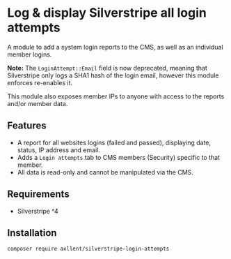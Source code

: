 # Log & display Silverstripe all login attempts

A module to add a system login reports to the CMS, as well as an individual member logins.

**Note:** The `LoginAttempt::Email` field is now deprecated, meaning that Silverstripe only logs a SHA1 hash of the login email,
however this module enforces re-enables it.

This module also exposes member IPs to anyone with access to the reports and/or member data.


## Features

- A report for all websites logins (failed and passed), displaying date, status, IP address and email.
- Adds a `Login attempts` tab to CMS members (Security) specific to that member.
- All data is read-only and cannot be manipulated via the CMS.


## Requirements

- Silverstripe ^4


## Installation

```
composer require axllent/silverstripe-login-attempts
```
